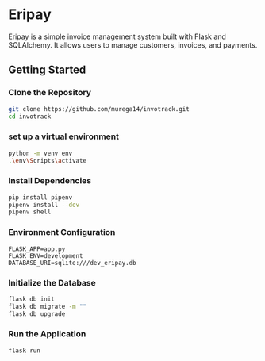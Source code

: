 # Eripay

Eripay is a simple invoice management system built with Flask and SQLAlchemy. It allows users to manage customers, invoices, and payments.

## Getting Started

### Clone the Repository

```bash
git clone https://github.com/murega14/invotrack.git
cd invotrack 
```

### set up a virtual environment

```bash
python -m venv env
.\env\Scripts\activate
```

### Install Dependencies

```bash
pip install pipenv
pipenv install --dev
pipenv shell
```

### Environment Configuration

```env
FLASK_APP=app.py
FLASK_ENV=development
DATABASE_URI=sqlite:///dev_eripay.db
```

### Initialize the Database

```bash
flask db init
flask db migrate -m ""
flask db upgrade
```

### Run the Application

```bash
flask run
```

